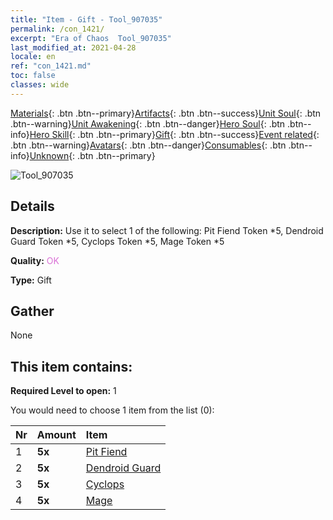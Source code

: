 ```yaml
---
title: "Item - Gift - Tool_907035"
permalink: /con_1421/
excerpt: "Era of Chaos  Tool_907035"
last_modified_at: 2021-04-28
locale: en
ref: "con_1421.md"
toc: false
classes: wide
---
```

 [Materials](/Items/){: .btn .btn--primary}[Artifacts](/Items/Artifacts/){: .btn .btn--success}[Unit Soul](/Items/UnitSoul/){: .btn .btn--warning}[Unit Awakening](/Items/UnitAwakening/){: .btn .btn--danger}[Hero Soul](/Items/HeroSoul/){: .btn .btn--info}[Hero Skill](/Items/HeroSkill/){: .btn .btn--primary}[Gift](/Items/Gift/){: .btn .btn--success}[Event related](/Items/Events/){: .btn .btn--warning}[Avatars](/Items/Avatars/){: .btn .btn--danger}[Consumables](/Items/Consumables/){: .btn .btn--info}[Unknown](/Items/Unknown/){: .btn .btn--primary}

 ![Tool_907035](/images/t/i_907035.png)

## Details
 **Description:** Use it to select 1 of the following: Pit Fiend Token *5, Dendroid Guard Token *5, Cyclops Token *5, Mage Token *5

 **Quality:** <span style="color: #DA70D6">OK</span>

 **Type:** Gift

## Gather

  None

## This item contains:

 **Required Level to open:** 1

 You would need to choose 1 item from the list (0):

  | Nr | Amount |     Item    |
  |:---|:-------|:------------|
  | 1 |  **5x** | [Pit Fiend](/Items/unt_230/) |  | 
  | 2 |  **5x** | [Dendroid Guard](/Items/unt_203/) |  | 
  | 3 |  **5x** | [Cyclops](/Items/unt_222/) |  | 
  | 4 |  **5x** | [Mage](/Items/unt_238/) |  | 
